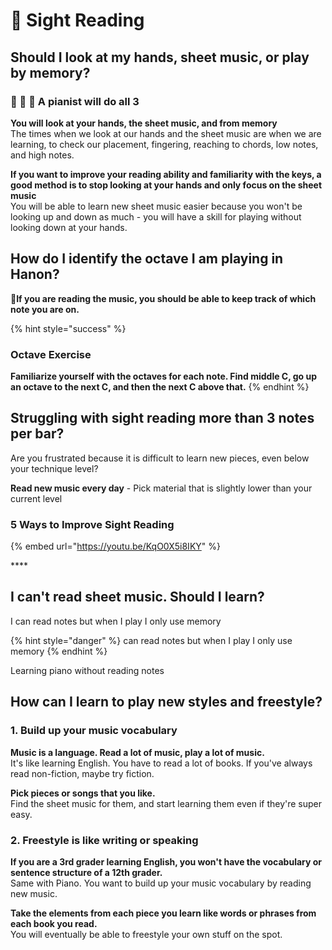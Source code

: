# 🎼 Sight Reading

## Should I look at my hands, sheet music, or play by memory?

### 🤲 🎼 🧠 A pianist will do all 3

**You will look at your hands, the sheet music, and from memory**  
The times when we look at our hands and the sheet music are when we are learning, to check our placement, fingering, reaching to chords, low notes, and high notes.

**If you want to improve your reading ability and familiarity with the keys, a good method is to stop looking at your hands and only focus on the sheet music**  
You will be able to learn new sheet music easier because you won't be looking up and down as much - you will have a skill for playing without looking down at your hands.

##  **How do I identify the octave I am playing in Hanon?**

**‌🧐If you are reading the music, you should be able to keep track of which note you are on.**

{% hint style="success" %}
### **Octave Exercise**

**Familiarize yourself with the octaves for each note. Find middle C, go up an octave to the next C, and then the next C above that.** 
{% endhint %}

## Struggling with sight reading more than 3 notes per bar? 

Are you frustrated because it is difficult to learn new pieces, even below your technique level?

**Read new music every day** - Pick material that is slightly lower than your current level

### 5 Ways to Improve Sight Reading

{% embed url="https://youtu.be/KqO0X5i8IKY" %}

\*\*\*\*

## I can't read sheet music. Should I learn?

I can read notes but when I play I only use memory

{% hint style="danger" %}
 can read notes but when I play I only use memory
{% endhint %}

Learning piano without reading notes

## How can I learn to play new styles **and** freestyle?

### 1. Build up your music vocabulary

**Music is a language. Read a lot of music, play a lot of music.**   
It's like learning English. You have to read a lot of books. If you've always read non-fiction, maybe try fiction.

**Pick pieces or songs that you like.**   
Find the sheet music for them, and start learning them even if they're super easy. 

### 2. Freestyle is like writing or speaking

**If you are a 3rd grader learning English, you won't have the vocabulary or sentence structure of a 12th grader.**   
Same with Piano. You want to build up your music vocabulary by reading new music. 

**Take the elements from each piece you learn like words or phrases from each book you read.**   
You will eventually be able to freestyle your own stuff on the spot.

